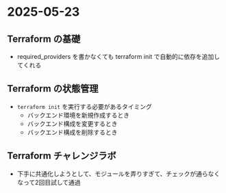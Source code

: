 # 2025-05-23

## Terraform の基礎

- required_providers を書かなくても terraform init で自動的に依存を追加してくれる

## Terraform の状態管理

- `terraform init` を実行する必要があるタイミング
  - バックエンド環境を新規作成するとき
  - バックエンド構成を変更するとき
  - バックエンド構成を削除するとき

## Terraform チャレンジラボ

- 下手に共通化しようとして、モジュールを弄りすぎて、チェックが通らなくなって2回目試して通過
